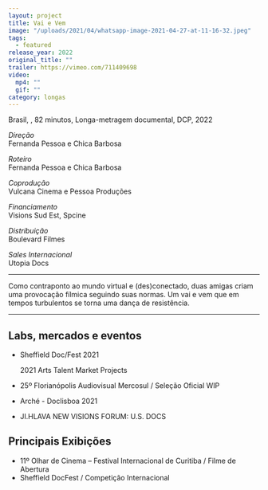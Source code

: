 ```yaml
---
layout: project
title: Vai e Vem
image: "/uploads/2021/04/whatsapp-image-2021-04-27-at-11-16-32.jpeg"
tags:
  - featured
release_year: 2022
original_title: ""
trailer: https://vimeo.com/711409698
video:
  mp4: ""
  gif: ""
category: longas
---
```


Brasil, , 82 minutos, Longa-metragem documental, DCP, 2022

_Direção_  
Fernanda Pessoa e Chica Barbosa

_Roteiro_  
Fernanda Pessoa e Chica Barbosa

_Coprodução_  
Vulcana Cinema e Pessoa Produções

_Financiamento_  
Visions Sud Est, Spcine

_Distribuição_  
Boulevard Filmes

_Sales Internacional_  
Utopia Docs

---

Como contraponto ao mundo virtual e (des)conectado, duas amigas criam uma provocação fílmica seguindo suas normas. Um vai e vem que em tempos turbulentos se torna uma dança de resistência.

---

## Labs, mercados e eventos

- Sheffield Doc/Fest 2021

  2021 Arts Talent Market Projects

- 25º Florianópolis Audiovisual Mercosul / Seleção Oficial WIP
- Arché - Doclisboa 2021
- JI.HLAVA NEW VISIONS FORUM: U.S. DOCS

## Principais Exibições

- 11º Olhar de Cinema – Festival Internacional de Curitiba / Filme de Abertura
- Sheffield DocFest / Competição Internacional
